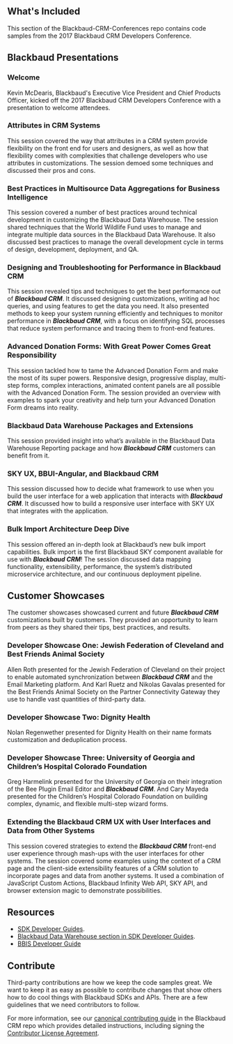 ## What's Included ##
This section of the Blackbaud-CRM-Conferences repo contains code samples from the 2017 Blackbaud CRM Developers Conference.

## Blackbaud Presentations ##

### Welcome ###
Kevin McDearis, Blackbaud's Executive Vice President and Chief Products Officer, kicked off the 2017 Blackbaud CRM Developers Conference with a presentation to welcome attendees.

### Attributes in CRM Systems ###
This session covered the way that attributes in a CRM system provide flexibility on the front end for users and designers, as well as how that flexibility comes with complexities that challenge developers who use attributes in customizations. The session demoed some techniques and discussed their pros and cons.

### Best Practices in Multisource Data Aggregations for Business Intelligence ###
This session covered a number of best practices around technical development in customizing the Blackbaud Data Warehouse. The session shared techniques that the World Wildlife Fund uses to manage and integrate multiple data sources in the Blackbaud Data Warehouse. It also discussed best practices to manage the overall development cycle in terms of design, development, deployment, and QA.

### Designing and Troubleshooting for Performance in Blackbaud CRM ###
This session revealed tips and techniques to get the best performance out of ***Blackbaud CRM***. It discussed designing customizations, writing ad hoc queries, and using features to get the data you need. It also presented methods to keep your system running efficiently and techniques to monitor performance in ***Blackbaud CRM***, with a focus on identifying SQL processes that reduce system performance and tracing them to front-end features.

### Advanced Donation Forms: With Great Power Comes Great Responsibility ###
This session tackled how to tame the Advanced Donation Form and make the most of its super powers. Responsive design, progressive display, multi-step forms, complex interactions, animated content panels are all possible with the Advanced Donation Form. The session provided an overview with examples to spark your creativity and help turn your Advanced Donation Form dreams into reality.

### Blackbaud Data Warehouse Packages and Extensions ###
This session provided insight into what’s available in the Blackbaud Data Warehouse Reporting package and how ***Blackbaud CRM*** customers can benefit from it.

### SKY UX, BBUI-Angular, and Blackbaud CRM ###
This session discussed how to decide what framework to use when you build the user interface for a web application that interacts with ***Blackbaud CRM***. It discussed how to build a responsive user interface with SKY UX that integrates with the application.

### Bulk Import Architecture Deep Dive ###
This session offered an in-depth look at Blackbaud’s new bulk import capabilities. Bulk import is the first Blackbaud SKY component available for use with ***Blackbaud CRM***! The session discussed data mapping functionality, extensibility, performance, the system’s distributed microservice architecture, and our continuous deployment pipeline.


## Customer Showcases ##
The customer showcases showcased current and future ***Blackbaud CRM*** customizations built by customers. They provided an opportunity to learn from peers as they shared their tips, best practices, and results.

### Developer Showcase One: Jewish Federation of Cleveland and Best Friends Animal Society ###
Allen Roth presented for the Jewish Federation of Cleveland on their project to enable automated synchronization between ***Blackbaud CRM*** and the Email Marketing platform. And Karl Ruetz and Nikolas Gavalas presented for the Best Friends Animal Society on the Partner Connectivity Gateway they use to handle vast quantities of third-party data. 

### Developer Showcase Two: Dignity Health ###
Nolan Regenwether presented for Dignity Health on their name formats customization and deduplication process.

### Developer Showcase Three: University of Georgia and Children’s Hospital Colorado Foundation ###
Greg Harmelink presented for the University of Georgia on their integration of the Bee Plugin Email Editor and ***Blackbaud CRM***. And Cary Mayeda presented for the Children’s Hospital Colorado Foundation on building complex, dynamic, and flexible multi-step wizard forms. 

### Extending the Blackbaud CRM UX with User Interfaces and Data from Other Systems ###
This session covered strategies to extend the ***Blackbaud CRM*** front-end user experience through mash-ups with the user interfaces for other systems. The session covered some examples using the context of a CRM page and the client-side extensibility features of a CRM solution to incorporate pages and data from another systems. It used a combination of JavaScript Custom Actions, Blackbaud Infinity Web API, SKY API, and browser extension magic to demonstrate possibilities.


## Resources ##
* [SDK Developer Guides](https://www.blackbaud.com/files/support/guides/infinitydevguide/infsdk-developer-help.htm). 
* [Blackbaud Data Warehouse section in SDK Developer Guides](https://www.blackbaud.com/files/support/guides/infinitydevguide/infsdk-developer-help.htm#../Subsystems/bbdw-developer-help/content/welcomebbdwsdk.htm). 
* [BBIS Developer Guide](http://developer.blackbaud.com/bbis/guide/)

## Contribute ##
Third-party contributions are how we keep the code samples great. We want to keep it as easy as possible to contribute changes that show others how to do cool things with Blackbaud SDKs and APIs. There are a few guidelines that we need contributors to follow.

For more information, see our [canonical contributing guide](https://github.com/blackbaud-community/Blackbaud-CRM/blob/master/CONTRIBUTING.md) in the Blackbaud CRM repo which provides detailed instructions, including signing the [Contributor License Agreement](http://developer.blackbaud.com/cla).

